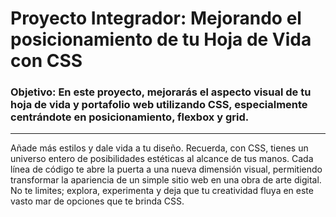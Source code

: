 # Proyecto Integrador: Mejorando el posicionamiento de tu Hoja de Vida con CSS
### Objetivo: En este proyecto, mejorarás el aspecto visual de tu hoja de vida y portafolio web utilizando CSS, especialmente centrándote en posicionamiento, flexbox y grid.
---

Añade más estilos y dale vida a tu diseño. Recuerda, con CSS, tienes un universo entero de posibilidades estéticas al alcance de tus manos. Cada línea de código te abre la puerta a una nueva dimensión visual, permitiendo transformar la apariencia de un simple sitio web en una obra de arte digital. No te limites; explora, experimenta y deja que tu creatividad fluya en este vasto mar de opciones que te brinda CSS.
